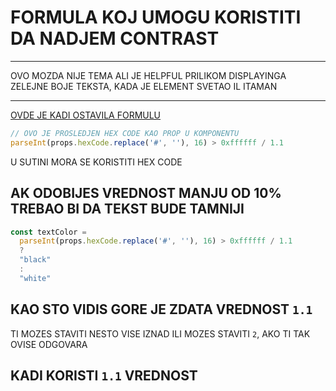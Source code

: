 # FORMULA KOJ UMOGU KORISTITI DA NADJEM CONTRAST

***

OVO MOZDA NIJE TEMA ALI JE HELPFUL PRILIKOM DISPLAYINGA ZELEJNE BOJE TEKSTA, KADA JE ELEMENT SVETAO IL ITAMAN

***

[OVDE JE KADI OSTAVILA FORMULU](https://kadikraman.github.io/react-native-v2/lists-exercise-solution)


```js
// OVO JE PROSLEDJEN HEX CODE KAO PROP U KOMPONENTU
parseInt(props.hexCode.replace('#', ''), 16) > 0xffffff / 1.1
```

U SUTINI MORA SE KORISTITI HEX CODE

## AK ODOBIJES VREDNOST MANJU OD 10% TREBAO BI DA TEKST BUDE TAMNIJI

```js
const textColor = 
  parseInt(props.hexCode.replace('#', ''), 16) > 0xffffff / 1.1
  ?
  "black"
  :
  "white"
```

## KAO STO VIDIS GORE JE ZDATA VREDNOST `1.1`

TI MOZES STAVITI NESTO VISE IZNAD ILI MOZES STAVITI `2`, AKO TI TAK OVISE ODGOVARA

## KADI KORISTI `1.1` VREDNOST